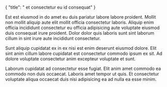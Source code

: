 {
  "title": " et consectetur eu id consequat"
}

Est est eiusmod in do amet eu duis pariatur labore labore proident. Mollit non mollit aliquip aute elit mollit officia consectetur laboris. Aliquip enim officia incididunt consectetur eu officia adipisicing aute voluptate eiusmod duis consequat irure proident. Dolor dolor quis laboris sunt sint laborum cillum in sint irure aute incididunt consectetur.

Sunt aliquip cupidatat ex in ex nisi est enim deserunt eiusmod dolore. Elit sint anim cillum labore cupidatat est consectetur commodo ipsum ex sit. Ad dolore voluptate consectetur anim excepteur voluptate et sunt.

Laborum cupidatat ad consectetur esse fugiat. Elit anim amet commodo ea commodo non duis occaecat. Laboris amet tempor ut quis. Et consectetur voluptate aliqua occaecat duis nisi adipisicing ea ad nulla ea esse minim.